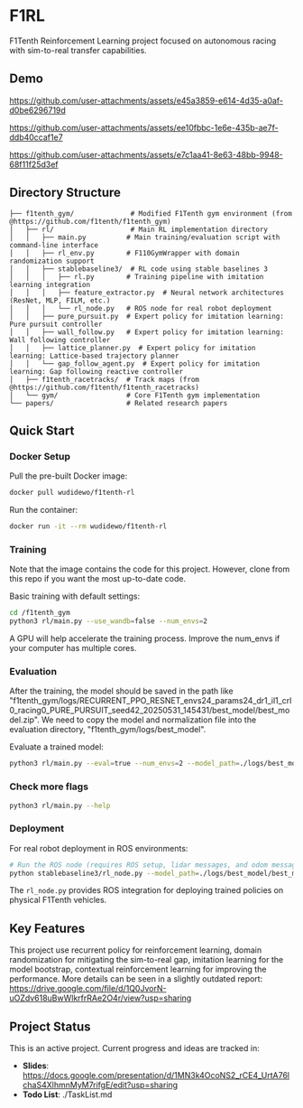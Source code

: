 # F1RL

F1Tenth Reinforcement Learning project focused on autonomous racing with sim-to-real transfer capabilities.

## Demo

https://github.com/user-attachments/assets/e45a3859-e614-4d35-a0af-d0be6296719d

https://github.com/user-attachments/assets/ee10fbbc-1e6e-435b-ae7f-ddb40ccaf1e7

https://github.com/user-attachments/assets/e7c1aa41-8e63-48bb-9948-68f11f25d3ef

## Directory Structure

```
├── f1tenth_gym/              # Modified F1Tenth gym environment (from @https://github.com/f1tenth/f1tenth_gym)
│   ├── rl/                   # Main RL implementation directory
│   │   ├── main.py          # Main training/evaluation script with command-line interface
│   │   ├── rl_env.py        # F110GymWrapper with domain randomization support
│   │   ├── stablebaseline3/  # RL code using stable baselines 3
│   │   │   ├── rl.py        # Training pipeline with imitation learning integration
│   │   │   ├── feature_extractor.py  # Neural network architectures (ResNet, MLP, FILM, etc.)
│   │   │   └── rl_node.py   # ROS node for real robot deployment
│   │   ├── pure_pursuit.py  # Expert policy for imitation learning: Pure pursuit controller
│   │   ├── wall_follow.py   # Expert policy for imitation learning: Wall following controller
│   │   ├── lattice_planner.py  # Expert policy for imitation learning: Lattice-based trajectory planner
│   │   └── gap_follow_agent.py  # Expert policy for imitation learning: Gap following reactive controller
│   ├── f1tenth_racetracks/  # Track maps (from @https://github.com/f1tenth/f1tenth_racetracks)
│   └── gym/                 # Core F1Tenth gym implementation
└── papers/                  # Related research papers
```

## Quick Start

### Docker Setup

Pull the pre-built Docker image:

```bash
docker pull wudidewo/f1tenth-rl
```

Run the container:

```bash
docker run -it --rm wudidewo/f1tenth-rl
```

### Training
Note that the image contains the code for this project. However, clone from this repo if you want the most up-to-date code.

Basic training with default settings:

```bash
cd /f1tenth_gym
python3 rl/main.py --use_wandb=false --num_envs=2
```

A GPU will help accelerate the training process. Improve the num_envs if your computer has multiple cores.

### Evaluation

After the training, the model should be saved in the path like "f1tenth_gym/logs/RECURRENT_PPO_RESNET_envs24_params24_dr1_il1_crl0_racing0_PURE_PURSUIT_seed42_20250531_145431/best_model/best_model.zip". We need to copy the model and normalization file into the evaluation directory, "f1tenth_gym/logs/best_model".

Evaluate a trained model:

```bash
python3 rl/main.py --eval=true --num_envs=2 --model_path=./logs/best_model/best_model.zip --vecnorm_path=./logs/best_model/vec_normalize.pkl
```

### Check more flags
```bash
python3 rl/main.py --help
```

### Deployment

For real robot deployment in ROS environments:

```bash
# Run the ROS node (requires ROS setup, lidar messages, and odom messages)
python stablebaseline3/rl_node.py --model_path=./logs/best_model/best_model.zip --vecnorm_path=./logs/best_model/vec_normalize.pkl
```

The `rl_node.py` provides ROS integration for deploying trained policies on physical F1Tenth vehicles.


## Key Features
This project use recurrent policy for reinforcement learning, domain randomization for mitigating the sim-to-real gap, imitation learning for the model bootstrap, contextual reinforcement learning for improving the performance. More details can be seen in a slightly outdated report: https://drive.google.com/file/d/1Q0JvorN-uOZdv618uBwWlkrfrRAe2O4r/view?usp=sharing

## Project Status

This is an active project. Current progress and ideas are tracked in:

- **Slides**: https://docs.google.com/presentation/d/1MN3k4OcoNS2_rCE4_UrtA76lchaS4XlhmnMyM7rifgE/edit?usp=sharing
- **Todo List**: ./TaskList.md